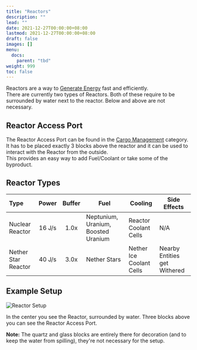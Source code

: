 ```yaml
---
title: "Reactors"
description: ""
lead: ""
date: 2021-12-27T00:00:00+08:00
lastmod: 2021-12-27T00:00:00+08:00
draft: false
images: []
menu: 
  docs:
    parent: "tbd"
weight: 999
toc: false
---
```


Reactors are a way to [Generate Energy](/docs/slimefun/electric-machines) fast and efficiently.  
There are currently two types of Reactors. Both of these require to be surrounded by water next to the reactor. Below and above are not necessary.  

## Reactor Access Port

The Reactor Access Port can be found in the [Cargo Management](/docs/slimefun/cargo-management) category.  
It has to be placed exactly 3 blocks above the reactor and it can be used to interact with the Reactor from the outside.  
This provides an easy way to add Fuel/Coolant or take some of the byproduct.

## Reactor Types

| Type                | Power  | Buffer | Fuel                                | Cooling                  | Side Effects                 |
| :------------------ | :----: | :----: | ----------------------------------- | ------------------------ | ---------------------------- |
| Nuclear Reactor     | 16 J/s |  1.0x  | Neptunium, Uranium, Boosted Uranium | Reactor Coolant Cells    | N/A                          |
| Nether Star Reactor | 40 J/s |  3.0x  | Nether Stars                        | Nether Ice Coolant Cells | Nearby Entities get Withered |

## Example Setup

<img src="/slimefun-images/multiblock-reactor.png" alt="Reactor Setup">

In the center you see the Reactor, surrounded by water. Three blocks above you can see the Reactor Access Port.

**Note:** The quartz and glass blocks are entirely there for decoration (and to keep the water from spilling), they're not necessary for the setup.
